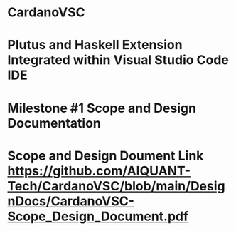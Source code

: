 # CardanoVSC
# Plutus and Haskell Extension Integrated within Visual Studio Code IDE

# Milestone #1 Scope and Design Documentation
# Scope and Design Doument Link   https://github.com/AIQUANT-Tech/CardanoVSC/blob/main/DesignDocs/CardanoVSC-Scope_Design_Document.pdf
